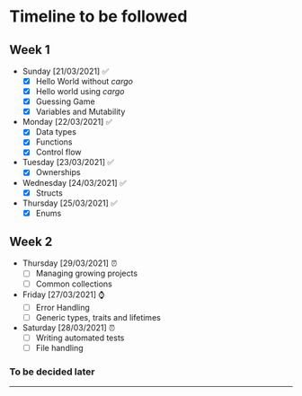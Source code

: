 # Timeline to be followed

## Week 1

- Sunday [21/03/2021] ✅
  - [x] Hello World without _cargo_
  - [x] Hello world using _cargo_
  - [x] Guessing Game
  - [x] Variables and Mutability
- Monday [22/03/2021] ✅
  - [x] Data types
  - [x] Functions
  - [x] Control flow
- Tuesday [23/03/2021] ✅
  - [x] Ownerships
- Wednesday [24/03/2021] ✅
  - [x] Structs
- Thursday [25/03/2021] ✅
  - [x] Enums

## Week 2

- Thursday [29/03/2021] ⏰
  - [ ] Managing growing projects
  - [ ] Common collections
- Friday [27/03/2021] ⌚
  - [ ] Error Handling
  - [ ] Generic types, traits and lifetimes 
- Saturday [28/03/2021] ⏰
  - [ ] Writing automated tests
  - [ ] File handling

### To be decided later

---
